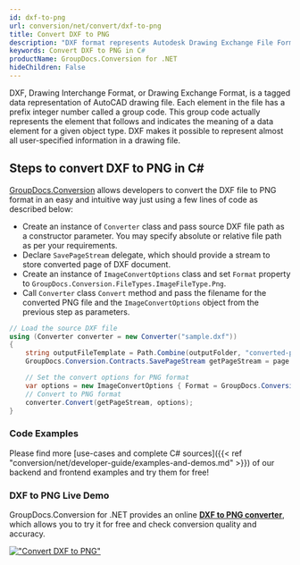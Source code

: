 ```yaml
---
id: dxf-to-png
url: conversion/net/convert/dxf-to-png
title: Convert DXF to PNG
description: "DXF format represents Autodesk Drawing Exchange File Format with .dxf extension. Learn how to convert DXF to PNG file programmatically in C# language using GroupDocs.Conversion for .NET library."
keywords: Convert DXF to PNG in C#
productName: GroupDocs.Conversion for .NET
hideChildren: False
---
```


DXF, Drawing Interchange Format, or Drawing Exchange Format, is a tagged data representation of AutoCAD drawing file. Each element in the file has a prefix integer number called a group code. This group code actually represents the element that follows and indicates the meaning of a data element for a given object type. DXF makes it possible to represent almost all user-specified information in a drawing file.

## Steps to convert DXF to PNG in C#

[GroupDocs.Conversion](https://products.groupdocs.com/conversion/net) allows developers to convert the DXF file to PNG format in an easy and intuitive way just using a few lines of code as described below:

* Create an instance of `Converter` class and pass source DXF file path as a constructor parameter. You may specify absolute or relative file path as per your requirements. 
* Declare `SavePageStream` delegate, which should provide a stream to store converted page of DXF document.
* Create an instance of `ImageConvertOptions` class and set `Format` property to `GroupDocs.Conversion.FileTypes.ImageFileType.Png`.
* Call `Converter` class `Convert` method and pass the filename for the converted PNG file and the `ImageConvertOptions` object from the previous step as parameters.

```csharp
// Load the source DXF file
using (Converter converter = new Converter("sample.dxf"))
{
    string outputFileTemplate = Path.Combine(outputFolder, "converted-page-{0}.png");
    GroupDocs.Conversion.Contracts.SavePageStream getPageStream = page => new FileStream(string.Format(outputFileTemplate, page), FileMode.Create);

    // Set the convert options for PNG format
    var options = new ImageConvertOptions { Format = GroupDocs.Conversion.FileTypes.ImageFileType.Png };   
    // Convert to PNG format
    converter.Convert(getPageStream, options);
}
```

### Code Examples

Please find more [use-cases and complete C# sources]({{< ref "conversion/net/developer-guide/examples-and-demos.md" >}}) of our backend and frontend examples and try them for free!

### DXF to PNG Live Demo

GroupDocs.Conversion for .NET provides an online [**DXF to PNG converter**](https://products.groupdocs.app/conversion/dxf-to-png), which allows you to try it for free and check conversion quality and accuracy.

[!["Convert DXF to PNG"](conversion/net/images/convert-to-png/convert-dxf-to-png.png)](https://products.groupdocs.app/conversion/dxf-to-png)